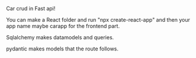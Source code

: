 Car crud in Fast api!

You can make a React folder and run "npx create-react-app" and then your app name maybe carapp for the frontend part.

Sqlalchemy makes datamodels and queries.

pydantic makes models that the route follows.
